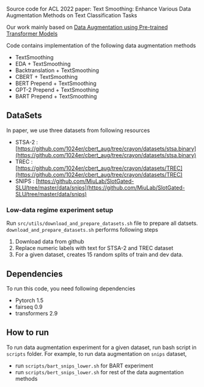 Source code for ACL 2022 paper: Text Smoothing: Enhance Various Data Augmentation Methods on Text Classification Tasks

Our work mainly based on [Data Augmentation using Pre-trained Transformer Models](https://github.com/amazon-research/transformers-data-augmentation)

Code contains implementation of the following data augmentation methods
- TextSmoothing
- EDA + TextSmoothing
- Backtranslation + TextSmoothing
- CBERT + TextSmoothing
- BERT Prepend + TextSmoothing
- GPT-2 Prepend + TextSmoothing
- BART Prepend + TextSmoothing

## DataSets 

In paper, we use three datasets from following resources
 - STSA-2 : [https://github.com/1024er/cbert_aug/tree/crayon/datasets/stsa.binary](https://github.com/1024er/cbert_aug/tree/crayon/datasets/stsa.binary)
 - TREC : [https://github.com/1024er/cbert_aug/tree/crayon/datasets/TREC](https://github.com/1024er/cbert_aug/tree/crayon/datasets/TREC)
 - SNIPS : [https://github.com/MiuLab/SlotGated-SLU/tree/master/data/snips](https://github.com/MiuLab/SlotGated-SLU/tree/master/data/snips)

### Low-data regime experiment setup
Run `src/utils/download_and_prepare_datasets.sh` file to prepare all datsets.
`download_and_prepare_datasets.sh` performs following steps
1. Download data from github 
2. Replace numeric labels with text for STSA-2 and TREC dataset
3. For a given dataset, creates 15 random splits of train and dev data.

## Dependencies 
 
To run this code, you need following dependencies 
- Pytorch 1.5
- fairseq 0.9 
- transformers 2.9 

## How to run 
To run data augmentation experiment for a given dataset, run bash script in `scripts` folder.
For example, to run data augmentation on `snips` dataset, 
 - run `scripts/bart_snips_lower.sh`  for BART experiment 
 - run `scripts/bert_snips_lower.sh` for rest of the data augmentation methods 


   


